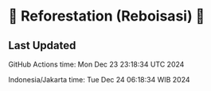 
# 🌳 Reforestation (Reboisasi) 🌲

## Last Updated

GitHub Actions time: Mon Dec 23 23:18:34 UTC 2024

Indonesia/Jakarta time: Tue Dec 24 06:18:34 WIB 2024
